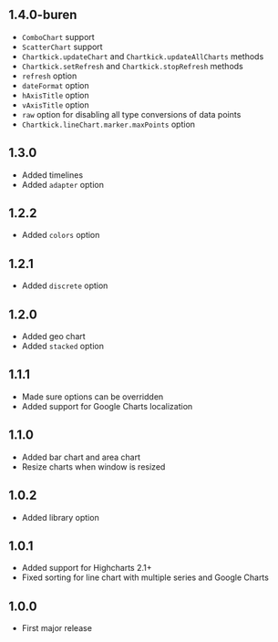 ## 1.4.0-buren

- `ComboChart` support
- `ScatterChart` support
- `Chartkick.updateChart` and `Chartkick.updateAllCharts` methods
- `Chartkick.setRefresh` and `Chartkick.stopRefresh` methods
- `refresh` option
- `dateFormat` option
- `hAxisTitle` option
- `vAxisTitle` option
- `raw` option for disabling all type conversions of data points
- `Chartkick.lineChart.marker.maxPoints` option

## 1.3.0

- Added timelines
- Added `adapter` option

## 1.2.2

- Added `colors` option

## 1.2.1

- Added `discrete` option

## 1.2.0

- Added geo chart
- Added `stacked` option

## 1.1.1

- Made sure options can be overridden
- Added support for Google Charts localization

## 1.1.0

- Added bar chart and area chart
- Resize charts when window is resized

## 1.0.2

- Added library option

## 1.0.1

- Added support for Highcharts 2.1+
- Fixed sorting for line chart with multiple series and Google Charts

## 1.0.0

- First major release
